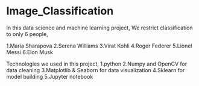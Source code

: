 # Image_Classification

In this data science and machine learning project, We restrict classification to only 6 people,

   1.Maria Sharapova
   2.Serena Williams
   3.Virat Kohli
   4.Roger Federer
   5.Lionel Messi
   6.Elon Musk
 
Technologies we used in this project,
   1.python
   2.Numpy and OpenCV for data cleaning
   3.Matplotlib & Seaborn for data visualization
   4.Sklearn for model building
   5.Jupyter notebook


